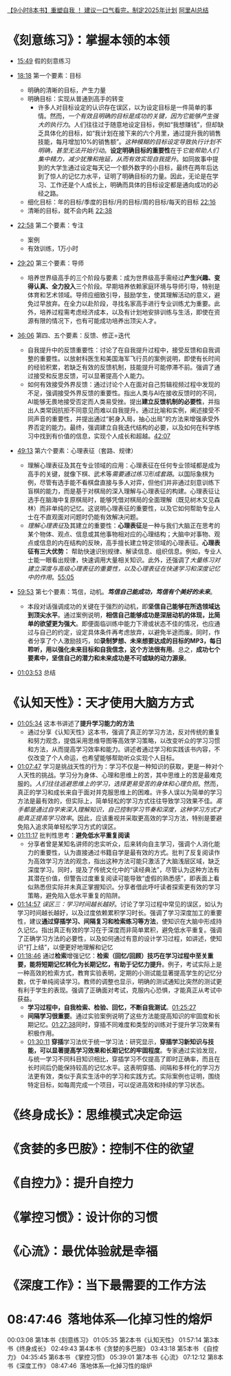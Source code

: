 [【9小时8本书】重塑自我 ！ 建议一口气看完，制定2025年计划](https://www.bilibili.com/video/BV19KzkYjEwW/?spm_id_from=333.788.top_right_bar_window_history.content.click&vd_source=22af953ea4c09540ad1966711a2d53f0)
[阿里AI总结](https://tongyi.aliyun.com/efficiency/doc/transcripts/2erk9xdpb2bjnml8?source=2)


# 《刻意练习》：掌握本领的本领

- [15:49](https://www.bilibili.com/video/BV19KzkYjEwW/?t=949.51621#t=15:49.52) 假的刻意练习


- [18:18](https://www.bilibili.com/video/BV19KzkYjEwW/?t=1098.732781#t=18:18.73) 第一个要素：目标
	- 明确的清晰的目标，产生力量
	- 明确目标：实现从普通到高手的转变
		- 许多人对目标设定的认识存在误区，以为设定目标是一件简单的事情。然而，*一个有效且明确的目标是成功的关键，因为它能够产生强大的执行力*。人们往往过于随意地设定目标，例如“我想赚钱”，但却缺乏具体化的目标，如“我计划在接下来的六个月里，通过提升我的销售技能，每月增加10%的销售额”。*这种模糊的目标设定导致执行计划不明确，甚至无法开始行动*。**设定明确目标的重要性**在于*它能帮助人们集中精力，减少犹豫和拖延，从而有效实现自我提升*。如同故事中提到的大学生通过设定每天记一个额外数字的小目标，最终在两年后达到了惊人的记忆力水平，证明了明确目标的力量。因此，无论是在学习、工作还是个人成长上，明确而具体的目标设定都是通向成功的必经之路。
	- 细化目标：年的目标/季度的目标/月的目标/周的目标/每天的目标 [22:16](https://www.bilibili.com/video/BV19KzkYjEwW/?t=1336.871318#t=22:16.87) 
	- 清晰的目标，就不会内耗 [22:38](https://www.bilibili.com/video/BV19KzkYjEwW/?t=1358.701676#t=22:38.70) 
- [22:58](https://www.bilibili.com/video/BV19KzkYjEwW/?t=1378.818025#t=22:58.82) 第二个要素：专注
	- 案例
	- 有效训练，1万小时
- [29:20](https://www.bilibili.com/video/BV19KzkYjEwW/?t=1760.227129#t=29:20.23) 第三个要素：导师
	- 培养世界级高手的三个阶段与要素：成为世界级高手需经过**产生兴趣、变得认真、全力投入**三个阶段。早期培养依赖家庭环境与导师引导，特别是体育和艺术领域。导师应细致引导，鼓励学生，使其理解活动的意义，避免过早放弃。在全力以赴阶段，寻找名家高手进行专业训练尤为重要。此外，培养过程需考虑经济成本，以及有计划地安排训练与生活，即使在资源有限的情况下，也有可能成功培养出顶尖人才。
- [36:06](https://www.bilibili.com/video/BV19KzkYjEwW/?t=2166.7454#t=36:06.75) 第四、五个要素：反馈、修正=迭代
	- 自我提升中的反馈重要性：讨论了在自我提升过程中，接受反馈和自我调整的重要性。以放射科医生和美国海军飞行员的案例说明，即使有长时间的经验积累，若缺乏有效的反馈机制，技能提升可能停滞不前。强调了通过接受和反思反馈，可以显著提高个人能力。
	- 如何有效接受外界反馈：通过讨论个人在面对自己剪辑视频过程中发现的不足，强调接受外界反馈的重要性。指出人类与AI在接收反馈时的不同，AI能够无畏地接受否定而人类易受挫。提出**建立反馈机制的必要性**，并指出人类常因抗拒不同意见而难以自我提升。通过比喻和实例，阐述接受不同声音的重要性，并提出通过“躬身入局，抽心出局”的方法来增强承受外界否定的能力。最终，强调建立自我迭代结构的必要，以及如何在科学练习中找到有价值的信息，实现个人成长和超越。[42:07](https://www.bilibili.com/video/BV19KzkYjEwW/?t=2527.286861#t=42:07.29) 
- [49:13](https://www.bilibili.com/video/BV19KzkYjEwW/?t=2953.819596#t=49:13.82) 第六个要素：心理表征（套路、规律）
	- 理解心理表征及其在专业领域的应用：心理表征在任何专业领域都是成为高手的关键，就像下棋、武术等*需要通过练习形成套路*。以国际象棋为例，尽管有选手能不看棋盘直接与多人对弈，但他们并非通过刻意训练下盲棋的能力，而是基于对棋局的深入理解与心理表征的构建。心理表征让选手在脑海中复原棋局时，能够凭借对棋局的全面理解（既见树木又见森林）而非单纯的记忆。这说明心理表征的重要性，以及它如何帮助专业人士在不直观面对问题时仍能有效解决问题。
	- *理解心理表征*及其建立的重要性：**心理表征**是一种与我们大脑正在思考的某个物体、观点、信息或其他事物相对应的心理结构；大脑中对事物、观点或信息的内在结构的反映，高手擅长建立特定领域的心理表征。**心理表征有三大优势：** 帮助快速识别规律、解读信息、组织信息。例如，专业人士能一眼看出规律，快速调用大量相关知识。此外，还强调了*大量练习对建立深度与高级心理表征的重要性，以及心理表征在快速学习和深度记忆中的作用*。[55:05](https://www.bilibili.com/video/BV19KzkYjEwW/?t=3305.86067#t=55:05.86) 
- [59:53](https://www.bilibili.com/video/BV19KzkYjEwW/?t=3593.83145#t=59:53.83) 第七个要素：笃信，动机。***笃信自己能成功，笃信有个美好的未来***。
	- 本段对话强调成功的关键在于强烈的动机，即**坚信自己能够在所选领域达到顶尖水平**。通过案例说明，**相信自己能够成功是深层动机的体现，比简单的欲望更为强大**。即便面临训练中能力下滑或状态不佳的情况，也应通过与自己的约定，设定具体条件再考虑放弃，以避免半途而废。同时，作者分享了个人激励技巧，如**录制梦想、未来想要达成的目标的MP3，每日聆听，用以强化未来目标和自我信念，这个方法很有用**。总之，**成功七个要素中，坚信自己的潜力和未来成功是不可或缺的动力源泉**。

- [01:03:53](https://www.bilibili.com/video/BV19KzkYjEwW/?t=3833.250423#t=1:03:53.25) 总结


# 《认知天性》：天才使用大脑方方式

- [01:05:34](https://www.bilibili.com/video/BV19KzkYjEwW/?t=3934.442946#t=1:05:34.44) 这本书讲述了**提升学习能力的方法**
	- 通过分享《认知天性》这本书，强调了真正的学习方法，反对传统的重复和努力观念，提倡采用思维导图等高效学习策略，以改变听众的学习习惯和方法，从而提高学习效率和能力。讲述者通过学习和实践该书内容，不仅改变了个人命运，也希望能够帮助听众实现个人目标。
- [01:07:47](https://www.bilibili.com/video/BV19KzkYjEwW/?t=4067.331001#t=1:07:47.33) 学习是挑战天性的行为：学习不仅是一种知识的获取，更是一种对个人天性的挑战。学习分为身体、心理和思维上的苦，其中思维上的苦是最难克服的。*人们往往逃避思维上的学习，选择更易受苦的身体和心理负担*。然而，真正的学习和成长来自于面对并克服思维上的困难。许多人误以为简单的学习方法是最有效的，但实际上，简单轻松的学习方式往往导致学习效果不佳。*高手都是通过自学来深入理解知识，自己控制学习节奏和深度，这种学习方式才能真正提高学习效率*。因此，应该重视并采取更高效的学习方法，特别是要避免陷入追求简单轻松学习方式的误区。
- [01:11:17](https://www.bilibili.com/video/BV19KzkYjEwW/?t=4277.878208#t=1:11:17.88) 批判性思考：**避免低水平重复阅读**
	- 分享者曾是某知名讲师的忠实听众，后来转向自主学习，强调个人消化能力的重要性，认为直接通过书籍自学是最有效的方式。批判了反复阅读作为高效学习方法的观念，指出这种方法可能只激活了大脑浅层区域，缺乏深度学习。同时，提及了传统文化中的“读经典法”，尽管认为这种方法有其潜在价值，但警告过度重复阅读可能导致“虚假的熟悉感”，即表面上看似熟悉但实际并未真正掌握知识。分享者借此呼吁读者探索更有效的学习策略，避免陷入低水平重复的陷阱。
- [01:14:57](https://www.bilibili.com/video/BV19KzkYjEwW/?t=4497.672287#t=1:14:57.67) *误区三：学习时间越长越好*。讨论了学习过程中常见的误区，如认为学习时间越长越好，以及过度依赖累积学习时长。强调了学习深度加工的重要性，建议**通过穿插学习、间隔复习和检索练习等方法**，使知识在大脑中形成持久记忆。指出真正有效的学习在于深度而非简单累积，避免低水平重复。强调了正确学习方法的必要性，以及如何通过有意的设计学习过程，如讲述，使知识“打上结”，以便更好地理解和记忆
- [01:18:46](https://www.bilibili.com/video/BV19KzkYjEwW/?t=4726.694079#t=1:18:46.69) 通过**检索**增强记忆：**检索（回忆/回顾）技巧在学习过程中至关重要，能将短期记忆转化为长期记忆，有助于记忆力提升**。例子，考试实际上是一种高效的检索方式，教育实验表明，定期的小测试能显著提高学生的记忆分数，优于单纯阅读学习。教师的调整也显示，明确的测试通知比突然的测试更有利于学生的表现。强调了正确面对考试，克服内心恐惧，才能真正从考试中获益。
	- **学习过程中，自我检索、检验、回忆，不断自我测试**。[01:25:27](https://www.bilibili.com/video/BV19KzkYjEwW/?t=5127.187145#t=1:25:27.19) 
	- **间隔学习很重要**。通过实验案例说明了这些方法能提高知识的牢固度和长期记忆。[01:27:38](https://www.bilibili.com/video/BV19KzkYjEwW/?t=5258.15268#t=1:27:38.15)同时，穿插不同难度和类型的训练对于提升学习效果有积极作用。 
	- [01:30:11](https://www.bilibili.com/video/BV19KzkYjEwW/?t=5411.231283#t=1:30:11.23) **穿插**学习法优于统一学习法：研究显示，**穿插学习新知识与技能，可以显著提高学习效果和长期记忆的牢固程度**。专家通过实验发现，与统一学习不同科目知识相比，穿插学习不仅提高了即时正确率，而且在长时间后仍能保持较高的记忆水平。这表明穿插、间隔和多样化的学习方法更有效，类似于真实生活中的学习和实践方式。实际案例也证明，围绕特定目标，如每周完成一个项目，可以促进高效和持续的学习状态。

# 《终身成长》：思维模式决定命运


# 《贪婪的多巴胺》：控制不住的欲望


# 《自控力》：提升自控力


# 《掌控习惯》：设计你的习惯

# 《心流》：最优体验就是幸福

# 《深度工作》：当下最需要的工作方法

# 08:47:46  落地体系—化掉习性的熔炉


00:03:08 第1本书《刻意练习》 01:05:35 第2本书《认知天性》 01:57:14 第3本书《终身成长》 02:49:43 第4本书《贪婪的多巴胺》 03:43:18 第5本书 《自控力》 04:35:45 第6本书 《掌控习惯》 05:39:01 第7本书《心流》 07:12:12 第8本书《深度工作》 08:47:46  落地体系—化掉习性的熔炉